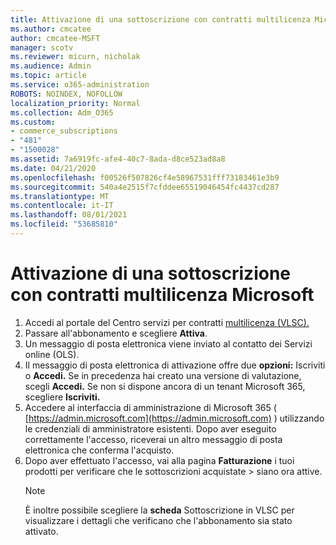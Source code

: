 ```yaml
---
title: Attivazione di una sottoscrizione con contratti multilicenza Microsoft
ms.author: cmcatee
author: cmcatee-MSFT
manager: scotv
ms.reviewer: micurn, nicholak
ms.audience: Admin
ms.topic: article
ms.service: o365-administration
ROBOTS: NOINDEX, NOFOLLOW
localization_priority: Normal
ms.collection: Adm_O365
ms.custom:
- commerce_subscriptions
- "481"
- "1500028"
ms.assetid: 7a6919fc-afe4-40c7-8ada-d8ce523ad8a8
ms.date: 04/21/2020
ms.openlocfilehash: f00526f507826cf4e58967531fff73183461e3b9
ms.sourcegitcommit: 540a4e2515f7cfddee65519046454fc4437cd287
ms.translationtype: MT
ms.contentlocale: it-IT
ms.lasthandoff: 08/01/2021
ms.locfileid: "53685810"
---
```

# <a name="activating-a-microsoft-volume-license-subscription"></a>Attivazione di una sottoscrizione con contratti multilicenza Microsoft

1. Accedi al portale del Centro servizi per contratti [multilicenza (VLSC).](https://go.microsoft.com/fwlink/p/?LinkId=329762)
2. Passare all'abbonamento e scegliere **Attiva**.
3. Un messaggio di posta elettronica viene inviato al contatto dei Servizi online (OLS).
4. Il messaggio di posta elettronica di attivazione offre due **opzioni:** Iscriviti o **Accedi.** Se in precedenza hai creato una versione di valutazione, scegli **Accedi.** Se non si dispone ancora di un tenant Microsoft 365, scegliere **Iscriviti.**
5. Accedere al interfaccia di amministrazione di Microsoft 365 ( [https://admin.microsoft.com](https://admin.microsoft.com) ) utilizzando le credenziali di amministratore esistenti. Dopo aver eseguito correttamente l'accesso, riceverai un altro messaggio di posta elettronica che conferma l'acquisto.
6. Dopo aver effettuato l'accesso, vai alla pagina **Fatturazione** i tuoi prodotti per verificare che le sottoscrizioni acquistate \> [](https://go.microsoft.com/fwlink/p/?linkid=842054) siano ora attive. 
    > [!NOTE]
    > È inoltre possibile scegliere la **scheda** Sottoscrizione in VLSC per visualizzare i dettagli che verificano che l'abbonamento sia stato attivato.
